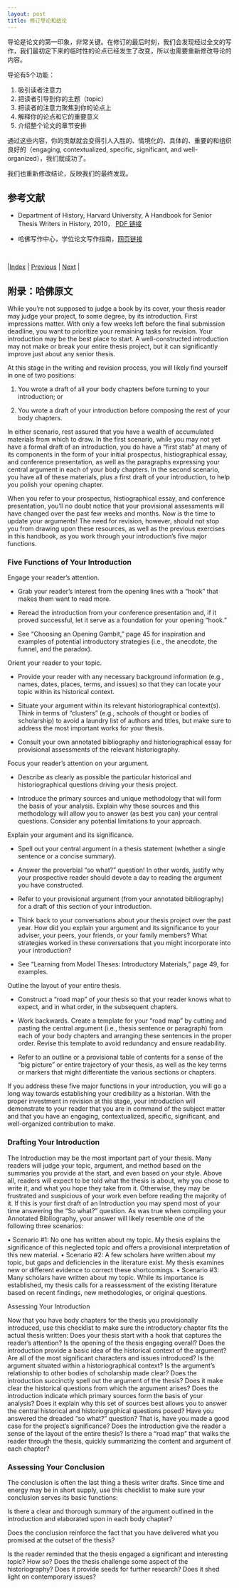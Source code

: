 ```yaml
---
layout: post
title: 修订导论和结论
---
```


导论是论文的第一印象，非常关键。在修订的最后时刻，我们会发现经过全文的写作，我们最初定下来的临时性的论点已经发生了改变，所以也需要重新修改导论的内容。

导论有5个功能：

1. 吸引读者注意力
2. 把读者引导到你的主题（topic）
3. 把读者的注意力聚焦到你的论点上
4. 解释你的论点和它的重要意义
5. 介绍整个论文的章节安排

通过这些内容，你的贡献就会变得引人入胜的、情境化的、具体的、重要的和组织良好的（engaging, contextualized, specific, significant, and well-organized），我们就成功了。

我们也重新修改结论，反映我们的最终发现。

## 参考文献

- Department of History, Harvard University,  A Handbook for Senior Thesis Writers in History, 2010， [PDF 链接](https://writingproject.fas.harvard.edu/sites/hwpi.harvard.edu/files/hwp/files/hist_thesis_handbook_2010-11_web.pdf?m=1668053497)

- 哈佛写作中心，学位论文写作指南，[网页链接](https://writingproject.fas.harvard.edu/pages/senior-thesis-writing-guides)

<br/>

|[Index](../) | [Previous](4-2-revision) | [Next](8-summary) |

## 附录：哈佛原文

While you’re not supposed to judge a book by its cover, your thesis reader may judge your project, to some degree, by its introduction. First impressions matter. With only a few weeks left before the final submission deadline, you want to prioritize your remaining tasks for revision. Your introduction may be the best place to start. A well-constructed introduction may not make or break your entire thesis project, but it can significantly improve just about any senior thesis.

At this stage in the writing and revision process, you will likely find yourself in one of two positions:

1) You wrote a draft of all your body chapters before turning to your introduction; or

2) You wrote a draft of your introduction before composing the rest of your body chapters.

In either scenario, rest assured that you have a wealth of accumulated materials from which to draw. In the first scenario, while you may not yet have a formal draft of an introduction, you do have a “first stab” at many of its components in the form of your initial prospectus, histiographical essay, and conference presentation, as well as the paragraphs expressing your central argument in each of your body chapters. In the second scenario, you have all of these materials, plus a first draft of your introduction, to help you polish your opening chapter.

When you refer to your prospectus, histiographical essay, and conference presentation, you’ll no doubt notice that your provisional assessments will have changed over the past few weeks and months. Now is the time to update your arguments! The need for revision, however, should not stop you from drawing upon these resources, as well as the previous exercises in this handbook, as you work through your introduction’s five major functions.

### Five Functions of Your Introduction

Engage your reader’s attention.

- Grab your reader’s interest from the opening lines with a “hook” that makes them want to read more.

- Reread the introduction from your conference presentation and, if it proved successful, let it serve as a foundation for your opening “hook.”

- See “Choosing an Opening Gambit,” page 45 for inspiration and examples of potential introductory strategies (i.e., the anecdote, the funnel, and the paradox).

Orient your reader to your topic.

- Provide your reader with any necessary background information (e.g., names, dates, places, terms, and issues) so that they can locate your topic within its historical context.

- Situate your argument within its relevant historiographical context(s). Think in terms of “clusters” (e.g., schools of thought or bodies of scholarship) to avoid a laundry list of authors and titles, but make sure to address the most important works for your thesis.

- Consult your own annotated bibliography and historiographical essay for provisional assessments of the relevant historiography.

Focus your reader’s attention on your argument.

- Describe as clearly as possible the particular historical and historiographical questions driving your thesis project.

- Introduce the primary sources and unique methodology that will form the basis of your analysis. Explain why these sources and this methodology will allow you to answer (as best you can) your central questions. Consider any potential limitations to your approach.

Explain your argument and its significance.

- Spell out your central argument in a thesis statement (whether a single sentence or a concise summary).

- Answer the proverbial “so what?” question! In other words, justify why your prospective reader should devote a day to reading the argument you have constructed.

- Refer to your provisional argument (from your annotated bibliography) for a draft of this section of your introduction.

- Think back to your conversations about your thesis project over the past year. How did you explain your argument and its significance to your adviser, your peers, your friends, or your family members? What strategies worked in these conversations that you might incorporate into your introduction?

- See “Learning from Model Theses: Introductory Materials,” page 49, for examples.

Outline the layout of your entire thesis.

- Construct a “road map” of your thesis so that your reader knows what to expect, and in what order, in the subsequent chapters.

- Work backwards. Create a template for your “road map” by cutting and pasting the central argument (i.e., thesis sentence or paragraph) from each of your body chapters and arranging these sentences in the proper order. Revise this template to avoid redundancy and ensure readability.

- Refer to an outline or a provisional table of contents for a sense of the “big picture” or entire trajectory of your thesis, as well as the key terms or markers that might differentiate the various sections or chapters.

If you address these five major functions in your introduction, you will go a long way towards establishing your credibility as a historian. With the proper investment in revision at this stage, your introduction will demonstrate to your reader that you are in command of the subject matter and that you have an engaging, contextualized, specific, significant, and well-organized contribution to make.

### Drafting Your Introduction

The Introduction may be the most important part of your thesis. Many readers will judge your topic, argument, and method based on the summaries you provide at the start, and even based on your style. Above all, readers will expect to be told what the thesis is about, why you chose to write it, and what you hope they take from it. Otherwise, they may be frustrated and suspicious of your work even before reading the majority of it. If this is your first draft of an Introduction you may spend most of your time answering the “So what?” question. As was true when compiling your Annotated Bibliography, your answer will likely resemble one of the following three scenarios:

• Scenario #1: No one has written about my topic. My thesis explains the significance of this neglected topic and offers a provisional interpretation of this new material.
• Scenario #2: A few scholars have written about my topic, but gaps and deficiencies in the literature exist. My thesis examines new or different evidence to correct these shortcomings.
• Scenario #3: Many scholars have written about my topic. While its importance is established, my thesis calls for a reassessment of the existing literature based on recent findings, new methodologies, or original questions.

Assessing Your Introduction

Now that you have body chapters for the thesis you provisionally introduced, use this checklist to make sure the introductory chapter fits the actual thesis written:
Does your thesis start with a hook that captures the reader’s attention? Is the opening of the thesis engaging overall?
Does the introduction provide a basic idea of the historical context of the argument? Are all of the most significant characters and issues introduced?
Is the argument situated within a historiographical context? Is the argument’s relationship to other bodies of scholarship made clear?
Does the introduction succinctly spell out the argument of the thesis? Does it make clear the historical questions from which the argument arises?
Does the introduction indicate which primary sources form the basis of your analysis? Does it explain why this set of sources best allows you to answer the central historical and historiographical questions posed?
Have you answered the dreaded “so what?” question? That is, have you made a good case for the project’s significance?
Does the introduction give the reader a sense of the layout of the entire thesis? Is there a “road map” that walks the reader through the thesis, quickly summarizing the content and argument of each chapter?

### Assessing Your Conclusion

The conclusion is often the last thing a thesis writer drafts. Since time and energy may be in short supply, use this checklist to make sure your conclusion serves its basic functions:

Is there a clear and thorough summary of the argument outlined in the introduction and elaborated upon in each body chapter?

Does the conclusion reinforce the fact that you have delivered what you promised at the outset of the thesis?

Is the reader reminded that the thesis engaged a significant and interesting topic? How so? Does the thesis challenge some aspect of the historiography? Does it provide seeds for further research? Does it shed light on contemporary issues?

